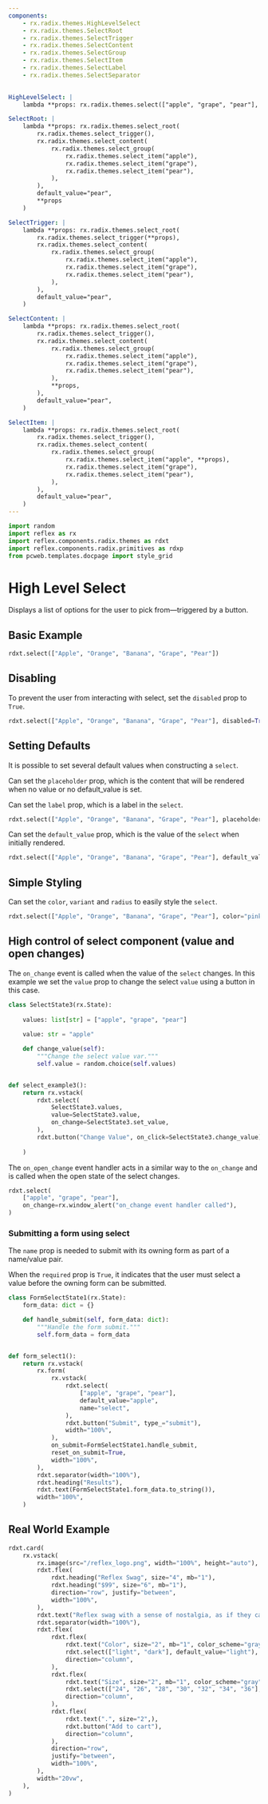 ```yaml
---
components:
    - rx.radix.themes.HighLevelSelect
    - rx.radix.themes.SelectRoot
    - rx.radix.themes.SelectTrigger
    - rx.radix.themes.SelectContent
    - rx.radix.themes.SelectGroup
    - rx.radix.themes.SelectItem
    - rx.radix.themes.SelectLabel
    - rx.radix.themes.SelectSeparator
    

HighLevelSelect: |
    lambda **props: rx.radix.themes.select(["apple", "grape", "pear"], default_value="pear", **props)

SelectRoot: |
    lambda **props: rx.radix.themes.select_root(
        rx.radix.themes.select_trigger(),
        rx.radix.themes.select_content(
            rx.radix.themes.select_group(
                rx.radix.themes.select_item("apple"),
                rx.radix.themes.select_item("grape"),
                rx.radix.themes.select_item("pear"),
            ),
        ),
        default_value="pear",
        **props
    )

SelectTrigger: |
    lambda **props: rx.radix.themes.select_root(
        rx.radix.themes.select_trigger(**props),
        rx.radix.themes.select_content(
            rx.radix.themes.select_group(
                rx.radix.themes.select_item("apple"),
                rx.radix.themes.select_item("grape"),
                rx.radix.themes.select_item("pear"),
            ),
        ),
        default_value="pear",
    )

SelectContent: |
    lambda **props: rx.radix.themes.select_root(
        rx.radix.themes.select_trigger(),
        rx.radix.themes.select_content(
            rx.radix.themes.select_group(
                rx.radix.themes.select_item("apple"),
                rx.radix.themes.select_item("grape"),
                rx.radix.themes.select_item("pear"),
            ),
            **props,
        ),
        default_value="pear",
    )

SelectItem: |
    lambda **props: rx.radix.themes.select_root(
        rx.radix.themes.select_trigger(),
        rx.radix.themes.select_content(
            rx.radix.themes.select_group(
                rx.radix.themes.select_item("apple", **props),
                rx.radix.themes.select_item("grape"),
                rx.radix.themes.select_item("pear"),
            ),
        ),
        default_value="pear",
    )
---
```



```python exec
import random
import reflex as rx
import reflex.components.radix.themes as rdxt
import reflex.components.radix.primitives as rdxp
from pcweb.templates.docpage import style_grid
```

# High Level Select

Displays a list of options for the user to pick from—triggered by a button.

## Basic Example

```python demo
rdxt.select(["Apple", "Orange", "Banana", "Grape", "Pear"])
```




## Disabling

To prevent the user from interacting with select, set the `disabled` prop to `True`.

```python demo
rdxt.select(["Apple", "Orange", "Banana", "Grape", "Pear"], disabled=True)
```


## Setting Defaults 


It is possible to set several default values when constructing a `select`. 

Can set the `placeholder` prop, which is the content that will be rendered when no value or no default_value is set.

Can set the `label` prop, which is a label in the `select`.


```python demo
rdxt.select(["Apple", "Orange", "Banana", "Grape", "Pear"], placeholder="Selection of Fruits", label="Fruits")
```

Can set the `default_value` prop, which is the value of the `select` when initially rendered.


```python demo
rdxt.select(["Apple", "Orange", "Banana", "Grape", "Pear"], default_value="Orange")
```



## Simple Styling

Can set the `color`, `variant` and `radius` to easily style the `select`.


```python demo
rdxt.select(["Apple", "Orange", "Banana", "Grape", "Pear"], color="pink", variant="soft", radius="full", width="100%")
```




## High control of select component (value and open changes)


The `on_change` event is called when the value of the `select` changes. In this example we set the `value` prop to change the select `value` using a button in this case. 

```python demo exec
class SelectState3(rx.State):
    
    values: list[str] = ["apple", "grape", "pear"]
    
    value: str = "apple"

    def change_value(self):
        """Change the select value var."""
        self.value = random.choice(self.values)


def select_example3():
    return rx.vstack(
        rdxt.select(
            SelectState3.values,
            value=SelectState3.value,
            on_change=SelectState3.set_value,
        ),
        rdxt.button("Change Value", on_click=SelectState3.change_value),
        
    )
```


The `on_open_change` event handler acts in a similar way to the `on_change` and is called when the open state of the select changes.

```python demo
rdxt.select(
    ["apple", "grape", "pear"],
    on_change=rx.window_alert("on_change event handler called"),
)

```
 



### Submitting a form using select

The `name` prop is needed to submit with its owning form as part of a name/value pair.

When the `required` prop is `True`, it indicates that the user must select a value before the owning form can be submitted.


```python demo exec
class FormSelectState1(rx.State):
    form_data: dict = {}

    def handle_submit(self, form_data: dict):
        """Handle the form submit."""
        self.form_data = form_data


def form_select1():
    return rx.vstack(
        rx.form(
            rx.vstack(
                rdxt.select(
                    ["apple", "grape", "pear"],
                    default_value="apple",
                    name="select",
                ),
                rdxt.button("Submit", type_="submit"),
                width="100%",
            ),
            on_submit=FormSelectState1.handle_submit,
            reset_on_submit=True,
            width="100%",
        ),
        rdxt.separator(width="100%"),
        rdxt.heading("Results"),
        rdxt.text(FormSelectState1.form_data.to_string()),
        width="100%",
    )
```





## Real World Example


```python demo
rdxt.card(
    rx.vstack(
        rx.image(src="/reflex_logo.png", width="100%", height="auto"),
        rdxt.flex(
            rdxt.heading("Reflex Swag", size="4", mb="1"),
            rdxt.heading("$99", size="6", mb="1"),
            direction="row", justify="between",
            width="100%",
        ),
        rdxt.text("Reflex swag with a sense of nostalgia, as if they carry whispered tales of past adventures", size="2", mb="1"),
        rdxt.separator(width="100%"),
        rdxt.flex(
            rdxt.flex(
                rdxt.text("Color", size="2", mb="1", color_scheme="gray"),
                rdxt.select(["light", "dark"], default_value="light"),
                direction="column",
            ),
            rdxt.flex(
                rdxt.text("Size", size="2", mb="1", color_scheme="gray"),
                rdxt.select(["24", "26", "28", "30", "32", "34", "36"], default_value="30"),
                direction="column",
            ),
            rdxt.flex(
                rdxt.text(".", size="2",),
                rdxt.button("Add to cart"),
                direction="column",
            ),
            direction="row",
            justify="between",
            width="100%",
        ),
        width="20vw",
    ),
)
```
